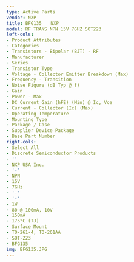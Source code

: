 ```yaml
---
type: Active Parts
vendor: NXP
title: BFG135　　NXP
model: RF TRANS NPN 15V 7GHZ SOT223
left-cols:
- Product Attributes
- Categories
- Transistors - Bipolar (BJT) - RF
- Manufacturer
- Series
- Transistor Type
- Voltage - Collector Emitter Breakdown (Max)
- Frequency - Transition
- Noise Figure (dB Typ @ f)
- Gain
- Power - Max
- DC Current Gain (hFE) (Min) @ Ic, Vce
- Current - Collector (Ic) (Max)
- Operating Temperature
- Mounting Type
- Package / Case
- Supplier Device Package
- Base Part Number
right-cols:
- Select All
- Discrete Semiconductor Products
- ''
- NXP USA Inc.
- '-'
- NPN
- 15V
- 7GHz
- '-'
- '-'
- 1W
- 80 @ 100mA, 10V
- 150mA
- 175°C (TJ)
- Surface Mount
- TO-261-4, TO-261AA
- SOT-223
- BFG135
img: BFG135.JPG
---
```

